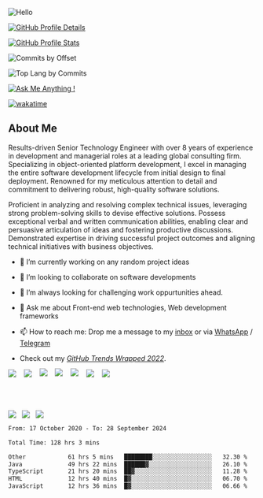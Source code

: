 ![Hello](https://user-images.githubusercontent.com/5894985/141411927-81dc5de8-34a3-46cc-a97f-69a01c2c6eca.png)

[![GitHub Profile Details](https://github-profile-summary-cards.vercel.app/api/cards/profile-details?username=shortthirdman&theme=github_dark)](https://github.com/shortthirdman)

[![GitHub Profile Stats](https://github-profile-summary-cards.vercel.app/api/cards/stats?username=shortthirdman&theme=github_dark)](https://github.com/shortthirdman)

![Commits by Offset](http://github-profile-summary-cards.vercel.app/api/cards/productive-time?username=shortthirdman&theme=github_dark&utcOffset=8)

![Top Lang by Commits](http://github-profile-summary-cards.vercel.app/api/cards/most-commit-language?username=shortthirdman&theme=github_dark)

[![Ask Me Anything !](https://img.shields.io/badge/Ask%20me-anything-1abc9c.svg)](https://github.com/shortthirdman/shortthirdman)

[![wakatime](https://wakatime.com/badge/user/b8bdcb81-61f7-46a2-bae9-de008e5ebcf5.svg)](https://wakatime.com/@b8bdcb81-61f7-46a2-bae9-de008e5ebcf5)


## About Me
<!--## 🚀 Skills 🔝-->
Results-driven Senior Technology Engineer with over 8 years of experience in development and managerial roles at a leading global consulting firm. Specializing in object-oriented platform development, I excel in managing the entire software development lifecycle from initial design to final deployment. Renowned for my meticulous attention to detail and commitment to delivering robust, high-quality software solutions.

Proficient in analyzing and resolving complex technical issues, leveraging strong problem-solving skills to devise effective solutions. Possess exceptional verbal and written communication abilities, enabling clear and persuasive articulation of ideas and fostering productive discussions. Demonstrated expertise in driving successful project outcomes and aligning technical initiatives with business objectives.

- 🔭 I’m currently working on any random project ideas

- 👯 I’m looking to collaborate on software developments 

- 🌋 I’m always looking for challenging work oppurtunities ahead.

- 💬 Ask me about Front-end web technologies, Web development frameworks

- 📫 How to reach me: Drop me a message to my <a href="mailto:swetank.mohanty@outlook.com">inbox</a> or via <a href="https://wa.me/919007636266&text=" target="_blank" rel="noopener noreferrer">WhatsApp</a> / <a href="https://t.me/shortthirdman" target="_blank" rel="noopener noreferrer">Telegram</a>

- Check out my *[GitHub Trends Wrapped 2022](https://www.githubtrends.io/wrapped/shortthirdman)*.

<a href="https://api.whatsapp.com/send?phone=919007636266&text=Hello%20Swetank,%20I%20got%20your%20contact%20from%20your%20Github%20profile" alt="Connect on WhatsApp" style="text-decoration: none;"> 
  <img src="https://img.shields.io/badge/WHATSAPP-%2325D366.svg?&style=for-the-badge&logo=whatsapp&logoColor=white" /> 
</a>&nbsp;&nbsp;
<a href="https://www.twitter.com/ShortThirdMan93" alt="Follow Me on Twitter" style="text-decoration: none;"> 
  <img src="https://img.shields.io/badge/twitter-%231DA1F2.svg?&style=for-the-badge&logo=twitter&logoColor=white" />
</a>&nbsp;&nbsp;
<a href="https://www.instagram.com/shortthirdman" alt="Follow Me on Instagram" style="text-decoration: none;">
  <img align="center" style="margin-top:-2.5%;" src="https://img.shields.io/badge/Instagram-E4405F?style=for-the-badge&logo=instagram&logoColor=white" />
</a>&nbsp;&nbsp;
<a href="https://www.facebook.com/ShortThirdManOfficial" alt="Connect on Facebook" style="text-decoration: none;">
  <img align="center" style="margin-top:-2.5%;" src="https://img.shields.io/badge/Facebook-1877F2?style=for-the-badge&logo=facebook&logoColor=white" />
</a>&nbsp;&nbsp;
<a href="https://www.tiktok.com/shortthirdman" alt="Follow Me on TikTok" style="text-decoration: none;">
  <img align="center" style="margin-top:-2.5%;" src="https://img.shields.io/badge/TikTok-000000?style=for-the-badge&logo=tiktok&logoColor=white" />
</a>&nbsp;&nbsp;
<a href="https://www.linkedin.com/in/shortthirdman" alt="Connect on LinkedIn" style="text-decoration: none;"> 
  <img src="https://img.shields.io/badge/linkedin-%230077B5.svg?&style=for-the-badge&logo=linkedin&logoColor=white" />
</a>&nbsp;&nbsp;
<a href="#" alt="Connect on Line" style="text-decoration: none;">
  <img src="https://img.shields.io/badge/Line-00C300?style=for-the-badge&logo=line&logoColor=white" />
</a>&nbsp;&nbsp;

<br/><br/>

<a href="https://github.com/shortthirdman/" alt="Top Langs" style="text-decoration:none;">
  <img align="center" src="https://github-readme-stats.vercel.app/api/top-langs/?username=shortthirdman&langs_count=10&theme=yeblu&layout=compact" />
</a>&nbsp;

<a href="https://github.com/shortthirdman/" alt="GitHub Profile Stats" style="text-decoration: none;">
  <img align="center" src="https://github-readme-stats.vercel.app/api/?username=shortthirdman&show_icons=true&count_private=true&theme=yeblu&include_all_commits=true" />
</a>&nbsp;
<a href="https://github.com/shortthirdman/" alt="GitHub Streak" style="text-decoration: none;">
  <img align="center" src="https://streak-stats.demolab.com?user=shortthirdman&theme=dark&hide_border=true&border_radius=4.6" />
</a>&nbsp;

<br/>

<!--START_SECTION:waka-->

```txt
From: 17 October 2020 - To: 28 September 2024

Total Time: 128 hrs 3 mins

Other            61 hrs 5 mins   ████████░░░░░░░░░░░░░░░░░   32.30 %
Java             49 hrs 22 mins  ██████▓░░░░░░░░░░░░░░░░░░   26.10 %
TypeScript       21 hrs 20 mins  ██▓░░░░░░░░░░░░░░░░░░░░░░   11.28 %
HTML             12 hrs 40 mins  █▓░░░░░░░░░░░░░░░░░░░░░░░   06.70 %
JavaScript       12 hrs 36 mins  █▓░░░░░░░░░░░░░░░░░░░░░░░   06.66 %
```

<!--END_SECTION:waka-->

<br/>

<!--START_SECTION:activity-->

<!--END_SECTION:activity-->
